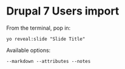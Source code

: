 
# Drupal 7 Users import

From the terminal, pop in:

  ```yo reveal:slide "Slide Title"```

Available options:

 ```--markdown --attributes --notes```
